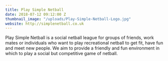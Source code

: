 ```yaml
---
title: Play Simple Netball
date: 2018-07-12 09:12:00 Z
thumbnail_image: "/uploads/Play-Simple-Netball-Logo.jpg"
website: http://simplenetball.co.uk
---
```


Play Simple Netball is a social netball league for groups of friends, work mates or individuals who want to play recreational netball to get fit, have fun and meet new people. We aim to provide a friendly and fun environment in which to play a social but competitive game of netball.